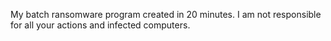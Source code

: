 My batch ransomware program created in 20 minutes. I am not responsible for all your actions and infected computers.
